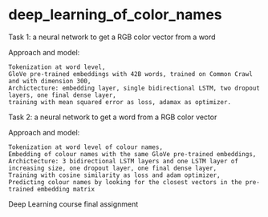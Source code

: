 # deep_learning_of_color_names

Task 1: a neural network to get a RGB color vector from a word

Approach and model:

    Tokenization at word level,
    GloVe pre-trained embeddings with 42B words, trained on Common Crawl and with dimension 300,
    Archictecture: embedding layer, single bidirectional LSTM, two dropout layers, one final dense layer,
    training with mean squared error as loss, adamax as optimizer.

Task 2: a neural network to get a word from a RGB color vector

Approach and model:

    Tokenization at word level of colour names,
    Embedding of colour names with the same GloVe pre-trained embeddings,
    Archictecture: 3 bidirectional LSTM layers and one LSTM layer of increasing size, one dropout layer, one final dense layer,
    Training with cosine similarity as loss and adam optimizer,
    Predicting colour names by looking for the closest vectors in the pre-trained embedding matrix

Deep Learning course final assignment
